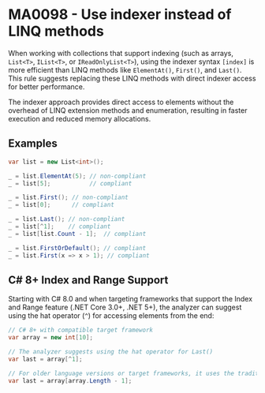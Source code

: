 # MA0098 - Use indexer instead of LINQ methods

When working with collections that support indexing (such as arrays, `List<T>`, `IList<T>`, or `IReadOnlyList<T>`), using the indexer syntax `[index]` is more efficient than LINQ methods like `ElementAt()`, `First()`, and `Last()`. This rule suggests replacing these LINQ methods with direct indexer access for better performance.

The indexer approach provides direct access to elements without the overhead of LINQ extension methods and enumeration, resulting in faster execution and reduced memory allocations.

## Examples

````csharp
var list = new List<int>();

_ = list.ElementAt(5); // non-compliant
_ = list[5];           // compliant

_ = list.First(); // non-compliant
_ = list[0];      // compliant

_ = list.Last(); // non-compliant
_ = list[^1];    // compliant
_ = list[list.Count - 1];  // compliant

_ = list.FirstOrDefault(); // compliant
_ = list.First(x => x > 1); // compliant
````

## C# 8+ Index and Range Support

Starting with C# 8.0 and when targeting frameworks that support the Index and Range feature (.NET Core 3.0+, .NET 5+), the analyzer can suggest using the hat operator (`^`) for accessing elements from the end:

````csharp
// C# 8+ with compatible target framework
var array = new int[10];

// The analyzer suggests using the hat operator for Last()
var last = array[^1];

// For older language versions or target frameworks, it uses the traditional syntax
var last = array[array.Length - 1];
````
